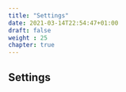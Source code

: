 ```yaml
---
title: "Settings"
date: 2021-03-14T22:54:47+01:00
draft: false
weight : 25
chapter: true
---
```

## Settings
